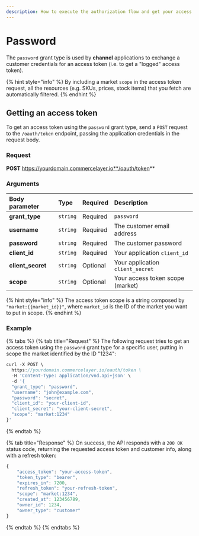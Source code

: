 ```yaml
---
description: How to execute the authorization flow and get your access token
---
```


# Password

The `password` grant type is used by **channel** applications to exchange a customer credentials for an access token \(i.e. to get a "logged" access token\).

{% hint style="info" %}
By including a market `scope` in the access token request, all the resources \(e.g. SKUs, prices, stock items\) that you fetch are automatically filtered.
{% endhint %}

## Getting an access token

To get an access token using the `password` grant type, send a `POST` request to the `/oauth/token` endpoint, passing the application credentials in the request body.

### Request

**POST** https://yourdomain.commercelayer.io**/oauth/token**

### Arguments

| Body parameter | Type | Required | Description |
| :--- | :--- | :--- | :--- |
| **grant\_type** | `string` | Required | `password` |
| **username** | `string` | Required | The customer email address |
| **password** | `string` | Required | The customer password |
| **client\_id** | `string` | Required | Your application `client_id` |
| **client\_secret** | `string` | Optional | Your application `client_secret` |
| **scope** | `string` | Optional | Your access token scope \(market\) |

{% hint style="info" %}
The access token scope is a string composed by `"market:{{market_id}}"`, where `market_id` is the ID of the market you want to put in scope.
{% endhint %}

### Example

{% tabs %}
{% tab title="Request" %}
The following request tries to get an access token using the `password` grant type for a specific user, putting in scope the market identified by the ID "1234":

```javascript
curl -X POST \
  https://yourdomain.commercelayer.io/oauth/token \
  -H 'Content-Type: application/vnd.api+json' \
  -d '{
  "grant_type": "password",
  "username": "john@example.com",
  "password": "secret",
  "client_id": "your-client-id",
  "client_secret": "your-client-secret",
  "scope": "market:1234"
}'
```
{% endtab %}

{% tab title="Response" %}
On success, the API responds with a `200 OK` status code, returning the requested access token and customer info, along with a refresh token:

```javascript
{
    "access_token": "your-access-token",
    "token_type": "bearer",
    "expires_in": 7200,
    "refresh_token": "your-refresh-token",
    "scope": "market:1234",
    "created_at": 123456789,
    "owner_id": 1234,
    "owner_type": "customer"
}
```
{% endtab %}
{% endtabs %}

